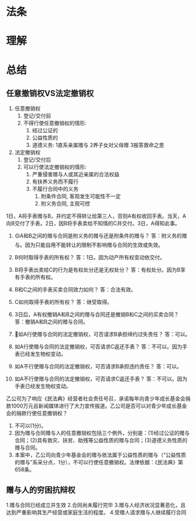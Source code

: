 # 法条



# 理解



# 总结

## 任意撤销权VS法定撤销权
1. 任意撤销权
    1. 登记/交付前
    2. 不得行使任意撤销权的情形:
        1. 经过公证的
        2. 公益性质的
        3. 道德义务: 1直系亲属赠与 2养子女对父母赠 3报答救命之恩
2. 法定撤销权
    1. 登记/交付后
    2. 可以行使法定撤销权的情形:
        1. 严重侵害赠与人或其近亲属的合法权益
        2. 有扶养义务而不履行
        3. 不履行合同中的义务
            1. 附条件合同, 客观发生可能性不一定
            2. 附义务合同, 主观可控


1日，A将手表赠与B，并约定不得转让给第三人，否则A有权收回手表。当天，A向B交付了手表。2日，因B将手表卖给不知情的C并交付。3日，A得知此事。

1. 🟡A和B之间的赠与合同是附义务的赠与还是附条件的赠与？
答：附义务的赠与。因为只能自用不能转让的限制不影响赠与合同的生效或失效。

2. B何时取得手表的所有权？
答：1日。因为动产所有权变动依交付。

3. B将手表出卖给C的行为是有权处分还是无权处分？
答：有权处分。因为B享有手表的所有权。

4. B和C之间的手表买卖合同效力如何？
答：合法有效。

5. C如何取得手表的所有权？
答：继受取得。

6. 3日后，A有权撤销A和B之间的赠与合同还是撤销B和C之间的买卖合同？
答：撤销A和B之间的赠与合同。

7. 🔴如A行使赠与合同的法定撤销权，可否请求B承担缔约过失责任？
答：可以。

8. 如A行使赠与合同的法定撤销权，可否请求C返还手表？
答：不可以。因为手表已经发生物权变动。

9. 如A不行使赠与合同的法定撤销权，可否请求B承担违约责任？
答：可以。

10.  如A不行使赠与合同的法定撤销权，可否请求C返还手表？
答：不可以。因为手表已经发生物权变动。

乙公司为了响应《民法典》经营者社会责任号召，承诺每年向青少年成长基金会捐款1000万元且新闻媒体进行了大力宣传报道。乙公司是否可以对青少年成长基金会的捐款行使任意撤销权？
1. 不可以(1分)。
2. 因为赠与合同赠与人的任意撤销权包括三个例外，分别是：(1)经过公证的赠与合同；(2)具有救灾、扶贫、助残等公益性质的赠与合同；(3)道德义务性质的赠与合同。
3. 本案中，乙公司向青少年基金会的赠与依法属于公益性质的赠与（“公益性质的赠与”系采分点，1分），不可以行使任意撤销权。法律依据：《民法典》第658条。


## 赠与人的穷困抗辩权
1.赠与合同已经成立并生效
2.合同尚未履行完毕
3.赠与人经济状况显著恶化，且达到严重影响其生产经营或家庭生活的程度。
4.受赠人请求赠与人继续履行合同